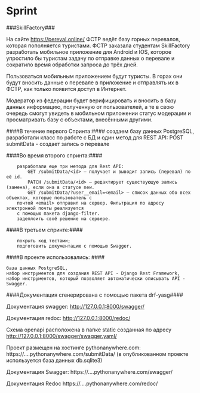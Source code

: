 # Sprint 
 ###SkillFactory###

На сайте https://pereval.online/ ФСТР ведёт базу горных перевалов, которая пополняется туристами.
ФСТР заказала студентам SkillFactory разработать мобильное приложение для Android и IOS, 
которое упростило бы туристам задачу по отправке данных о перевале и сократило время обработки запроса до трёх дней.

Пользоваться мобильным приложением будут туристы. В горах они будут вносить данные о перевале в приложение 
и отправлять их в ФСТР, как только появится доступ в Интернет.

Модератор из федерации будет верифицировать и вносить в базу данных информацию, полученную от пользователей, 
а те в свою очередь смогут увидеть в мобильном приложении статус модерации и просматривать базу с объектами, 
внесёнными другими.

####В течение первого Спринта:####
	создаем базу данных PostgreSQL, 
	разработали класс по работе с БД и 
	один метод для REST API:
		POST submitData - создает запись о перевале

####Во время второго спринта:####

        разработали еще три метода для Rest API:
        	GET /submitData/<id> — получает и выводит запись (перевал) по её id.
        	PATCH /submitData/<id> — редактирует существующую запись (замена), если она в статусе new.
        	GET /submitData/?user__email=<email> — список данных обо всех объектах, которые пользователь с 
		почтой <email> отправил на сервер. Фильтрация по адресу электронной почты реализуется 
		с помощью пакета django-filter.
        задеплоить своё решение на сервере.

####В третьем спринте:####

        покрыть код тестами;
        подготовить документацию с помощью Swagger.

####В проекте использовались: ####

	база данных PostgreSQL,
	набор инструментов для создания REST API - Django Rest Framework,
	набор инструментов, который позволяет автоматически описывать API - Swagger.

####Документация сгенерирована с помощью пакета drf-yasg####

Документация swagger: http://127.0.0.1:8000/swagger/

Документация redoc: http://127.0.0.1:8000/redoc/

Схема openapi расположена в папке static созданная по адресу http://127.0.0.1:8000/swagger/swagger.yaml/


Проект размещен на хостинге pythonanywhere.com: https://....pythonanywhere.com/submitData/ (в опубликованном проекте используется база данных db.sqlite3)

Документация Swagger: https://....pythonanywhere.com/swagger/

Документация Redoc https://....pythonanywhere.com/redoc/



